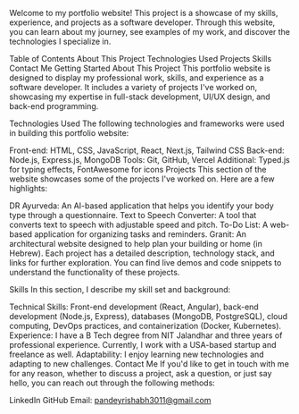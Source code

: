 

Welcome to my portfolio website! This project is a showcase of my skills, experience, and projects as a software developer. Through this website, you can learn about my journey, see examples of my work, and discover the technologies I specialize in.

Table of Contents
About This Project
Technologies Used
Projects
Skills
Contact Me
Getting Started
About This Project
This portfolio website is designed to display my professional work, skills, and experience as a software developer. It includes a variety of projects I've worked on, showcasing my expertise in full-stack development, UI/UX design, and back-end programming.

Technologies Used
The following technologies and frameworks were used in building this portfolio website:

Front-end: HTML, CSS, JavaScript, React, Next.js, Tailwind CSS
Back-end: Node.js, Express.js, MongoDB
Tools: Git, GitHub, Vercel
Additional: Typed.js for typing effects, FontAwesome for icons
Projects
This section of the website showcases some of the projects I've worked on. Here are a few highlights:

DR Ayurveda: An AI-based application that helps you identify your body type through a questionnaire.
Text to Speech Converter: A tool that converts text to speech with adjustable speed and pitch.
To-Do List: A web-based application for organizing tasks and reminders.
Granit: An architectural website designed to help plan your building or home (in Hebrew).
Each project has a detailed description, technology stack, and links for further exploration. You can find live demos and code snippets to understand the functionality of these projects.

Skills
In this section, I describe my skill set and background:

Technical Skills: Front-end development (React, Angular), back-end development (Node.js, Express), databases (MongoDB, PostgreSQL), cloud computing, DevOps practices, and containerization (Docker, Kubernetes).
Experience: I have a B Tech degree from NIT Jalandhar and three years of professional experience. Currently, I work with a USA-based startup and freelance as well.
Adaptability: I enjoy learning new technologies and adapting to new challenges.
Contact Me
If you'd like to get in touch with me for any reason, whether to discuss a project, ask a question, or just say hello, you can reach out through the following methods:

LinkedIn
GitHub
Email: pandeyrishabh3011@gmail.com

